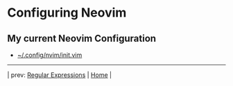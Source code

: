 # Configuring Neovim

## My current Neovim Configuration

* [~/.config/nvim/init.vim](init.vim)

---

| prev: [Regular Expressions][1] | [Home][2] |

[1]: RegularExpressions.md
[2]: README.md
